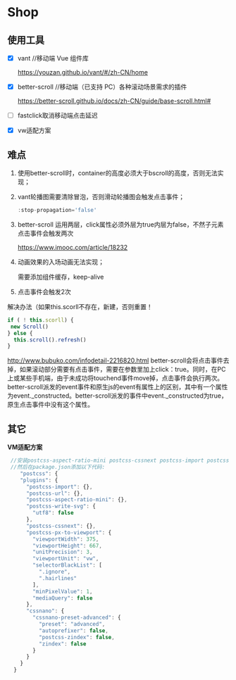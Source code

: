 # Shop

## 使用工具

- [x] vant //移动端 Vue 组件库

  https://youzan.github.io/vant/#/zh-CN/home

- [x] better-scroll //移动端（已支持 PC）各种滚动场景需求的插件

  https://better-scroll.github.io/docs/zh-CN/guide/base-scroll.html#

- [ ] fastclick取消移动端点击延迟

- [x] vw适配方案



## 难点

1. 使用better-scroll时，container的高度必须大于bscroll的高度，否则无法实现；

2. vant轮播图需要清除冒泡，否则滑动轮播图会触发点击事件；

   ```javascript
   :stop-propagation='false' 
   ```

3. better-scroll 运用两层，click属性必须外层为true内层为false，不然子元素点击事件会触发两次

   https://www.imooc.com/article/18232

4. 动画效果的入场动画无法实现；

   需要添加组件缓存，keep-alive
   
5. 点击事件会触发2次

  解决办法（如果this.scorll不存在，新建，否则重置！

  ```javascript
  if ( ! this.scorll) {
   new Scroll()
  } else {
    this.scroll().refresh()
  }
  ```

  http://www.bubuko.com/infodetail-2216820.html
  better-scroll会将点击事件去掉，如果滚动部分需要有点击事件，需要在参数里加上click：true。同时，在PC上或某些手机端，由于未成功将touchend事件move掉，点击事件会执行两次。better-scroll派发的event事件和原生js的event有属性上的区别，其中有一个属性为event._constructed。better-scroll派发的事件中event._constructed为true，原生点击事件中没有这个属性。

## 其它

**VM适配方案**

```javascript
 //安装postcss-aspect-ratio-mini postcss-cssnext postcss-import postcss-px-to-viewport postcss-url postcss-viewport-units postcss-write-svg
 //然后在package.json添加以下代码:
	"postcss": {
    "plugins": {
      "postcss-import": {},
      "postcss-url": {},
      "postcss-aspect-ratio-mini": {},
      "postcss-write-svg": {
        "utf8": false
      },
      "postcss-cssnext": {},
      "postcss-px-to-viewport": {
        "viewportWidth": 375,
        "viewportHeight": 667,
        "unitPrecision": 3,
        "viewportUnit": "vw",
        "selectorBlackList": [
          ".ignore",
          ".hairlines"
        ],
        "minPixelValue": 1,
        "mediaQuery": false
      },
      "cssnano": {
        "cssnano-preset-advanced": {
          "preset": "advanced",
          "autoprefixer": false,
          "postcss-zindex": false,
          "zindex": false
        }
      }
    }
  }
```


